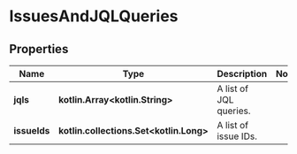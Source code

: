 
# IssuesAndJQLQueries

## Properties
Name | Type | Description | Notes
------------ | ------------- | ------------- | -------------
**jqls** | **kotlin.Array&lt;kotlin.String&gt;** | A list of JQL queries. | 
**issueIds** | **kotlin.collections.Set&lt;kotlin.Long&gt;** | A list of issue IDs. | 



